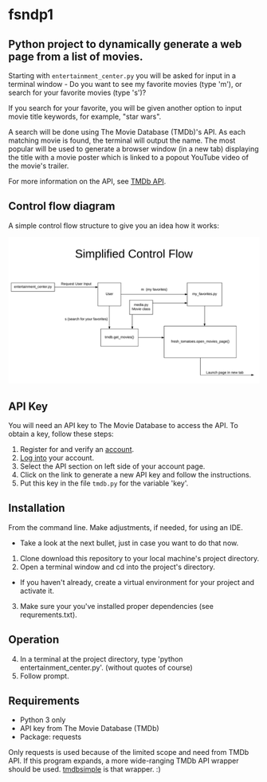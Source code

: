 fsndp1
======

Python project to dynamically generate a web page from a list of movies.
------------------------------------------------------------------------

Starting with `entertainment_center.py` you will be asked for input in a terminal window - Do you want to see my favorite movies (type 'm'), or search for your favorite movies (type 's')?

If you search for your favorite, you will be given another option to input movie title keywords, for example, "star wars".

A search will be done using The Movie Database (TMDb)'s API.  As each matching movie is found, the terminal will output the name.  The most popular will be used to generate a browser window (in a new tab) displaying the title with a movie poster which is linked to a popout YouTube video of the movie's trailer.

For more information on the API, see [TMDb API](https://www.themoviedb.org/documentation/api).

Control flow diagram
--------------------
A simple control flow structure to give you an idea how it works:

![structure diagram][diagram]

[diagram]: https://github.com/benuklove/fsndp1/blob/master/Simple_control_flow.png "Start at entertainment_center.py"

API Key
-------
You will need an API key to The Movie Database to access the API.  To obtain a key, follow these steps:

1. Register for and verify an [account](https://www.themoviedb.org/account/signup).
2. [Log into](https://www.themoviedb.org/login) your account.
3. Select the API section on left side of your account page.
4. Click on the link to generate a new API key and follow the instructions.
5. Put this key in the file `tmdb.py` for the variable 'key'.

Installation
------------
From the command line.  Make adjustments, if needed, for using an IDE. 

* Take a look at the next bullet, just in case you want to do that now.
1. Clone download this repository to your local machine's project directory.
2. Open a terminal window and cd into the project's directory.  
* If you haven't already, create a virtual environment for your project and activate it.
3. Make sure your you've installed proper dependencies (see requrements.txt).

Operation
---------
4. In a terminal at the project directory, type 'python entertainment_center.py'.  (without quotes of course)
5. Follow prompt.

Requirements
------------
- Python 3 only
- API key from The Movie Database (TMDb)
- Package: requests

Only requests is used because of the limited scope and need from TMDb API.  If this program expands, a more wide-ranging TMDb API wrapper should be used.  [tmdbsimple](https://github.com/celiao/tmdbsimple) is that wrapper.  :)




